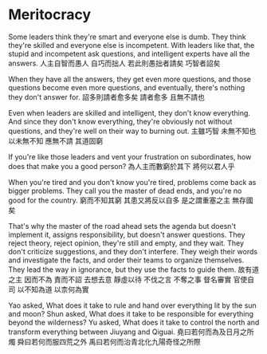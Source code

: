 # Meritocracy

Some leaders think they're smart and everyone else is dumb.
They think they're skilled and everyone else is incompetent.
With leaders like that, the stupid and incompetent ask questions,
and intelligent experts have all the answers.
人主自智而愚人
自巧而拙人
若此則愚拙者請矣
巧智者詔矣

When they have all the answers, they get even more questions,
and those questions become even more questions,
and eventually, there's nothing they don't answer for.
詔多則請者愈多矣
請者愈多
且無不請也

Even when leaders are skilled and intelligent,
they don't know everything.
And since they don't know everything,
they're obviously not without questions,
and they're well on their way to burning out.
主雖巧智
未無不知也
以未無不知
應無不請
其道固窮

If you're like those leaders and vent your frustration on subordinates,
how does that make you a good person?
為人主而數窮於其下
將何以君人乎

When you're tired and you don't know you're tired,
problems come back as bigger problems.
They call you the master of dead ends,
and you're no good for the country.
窮而不知其窮
其患又將反以自多
是之謂重塞之主
無存國矣

That's why the master of the road ahead
sets the agenda but doesn't implement it,
assigns responsibility, but doesn't answer questions.
They reject theory, reject opinion,
they're still and empty, and they wait.
They don't criticize suggestions,
and they don't interfere.
They weigh their words and investigate the facts,
and order their teams to organize themselves.
They lead the way in ignorance,
but they use the facts to guide them.
故有道之主
因而不為
責而不詔
去想去意
靜虛以待
不伐之言
不奪之事
督名審實
官使自司
以不知為道
以柰何為實

Yao asked, What does it take to rule and hand over everything lit by the sun and moon?
Shun asked, What does it take to be responsible for everything beyond the wilderness?
Yu asked, What does it take to control the north and transform everything between Jiuyang and Qiguai.
堯曰若何而為及日月之所燭
舜曰若何而服四荒之外
禹曰若何而治青北化九陽奇怪之所際
